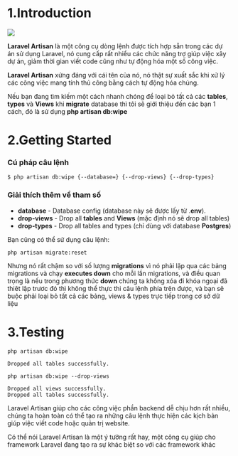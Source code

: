 # **1.Introduction**

![](https://images.viblo.asia/21ed0a91-a5d1-46e3-b29e-7ca40aad4e9f.jpg)

**Laravel Artisan** là một công cụ dòng lệnh được tích hợp sẵn trong các dự án sử dụng Laravel, nó cung cấp rất nhiều các chức năng trợ giúp việc xây dự án, giảm thời gian viết code cũng như tự động hóa một số công việc.

**Laravel Artisan** xứng đáng với cái tên của nó, nó thật sự xuất sắc khi xử lý các công việc mang tính thủ công bằng cách tự động hóa chúng.

Nếu bạn đang tìm kiếm một cách nhanh chóng để loại bỏ tất cả các **tables**, **types** và **Views** khi  **migrate** database thì tôi sẽ giới thiệu đến các bạn 1 cách, đó là sử dụng **php artisan db:wipe**
# **2.Getting Started**
### Cú pháp câu lệnh
```
$ php artisan db:wipe {--database=} {--drop-views} {--drop-types}

```

### Giải thích thêm về tham số
* **database** - Database config (database này sẽ được lấy từ .**env**).
* **drop-views** - Drop all **tables** and **Views** (mặc định nó sẽ drop all tables)
* **drop-types** - Drop all tables and types (chỉ dùng với database **Postgres**)

Bạn cũng có thể sử dụng câu lệnh:
```
php artisan migrate:reset
```

Nhưng nó rất chậm so với số lượng **migrations** vì nó phải lặp qua các bảng migrations và chạy  **executes down** cho mỗi lần migrations, và điều quan trọng là nếu trong phương thức **down** chúng ta không xóa đi khóa ngoại đã thiêt lập trươc đó thì không thể thực thi câu lệnh phía trên được, và bạn sẽ buộc phải loại bỏ tất cả các bảng, views & types trực tiếp trong cơ sở dữ liệu
# **3.Testing**
```
php artisan db:wipe
```

```
Dropped all tables successfully.

```

```
php artisan db:wipe --drop-views
```

```
Dropped all views successfully.
Dropped all tables successfully.
```

Laravel Artisan giúp cho các công việc phần backend dễ chịu hơn rất nhiều, chúng ta hoàn toàn có thể tạo ra những câu lệnh thực hiện các kịch bản giúp việc viết code hoặc quản trị website.

Có thể nói Laravel Artisan là một ý tưởng rất hay, một công cụ giúp cho framework Laravel đang tạo ra sự khác biệt so với các framework khác